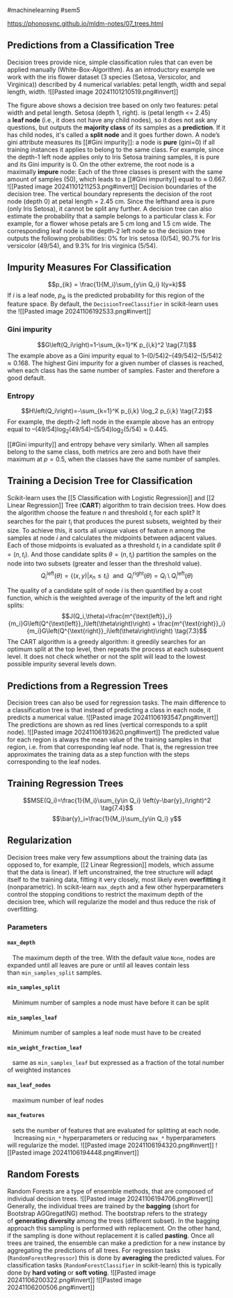 #machinelearning #sem5

https://phonosync.github.io/mldm-notes/07_trees.html
## Predictions from a Classification Tree
Decision trees provide nice, simple classification rules that can even be applied manually (White-Box-Algorithm). As an introductory example we work with the iris flower dataset (3 species (Setosa, Versicolor, and Virginica)) described by 4 numerical variables: petal length, width and sepal length, width.
![[Pasted image 20241101210519.png#invert]]

The figure above shows a decision tree based on only two features: petal width and petal length. Setosa (depth 1, right). is (petal length <= 2.45) a **leaf node** (i.e., it does not have any child nodes), so it does not ask any questions, but outputs the **majority class** of its samples as a **prediction**. If it has child nodes, it's called a **split node** and it goes further down.
A node’s gini attribute measures its [[#Gini impurity]]: a node is **pure** (gini=0) if all training instances it applies to belong to the same class. For example, since the depth-1 left node applies only to Iris Setosa training samples, it is pure and its Gini impurity is 0. On the other extreme, the root node is a maximally **impure** node: Each of the three classes is present with the same amount of samples (50), which leads to a [[#Gini impurity]] equal to ≈ 0.667.
![[Pasted image 20241101211253.png#invert]]
Decision boundaries of the decision tree. The vertical boundary represents the decision of the root node (depth 0) at petal length = 2.45 cm. Since the lefthand area is pure (only Iris Setosa), it cannot be split any further.
A decision tree can also estimate the probability that a sample belongs to a particular class k. For example, for a flower whose petals are 5 cm long and 1.5 cm wide. The corresponding leaf node is the depth-2 left node so the decision tree outputs the following probabilities: 0% for Iris setosa (0/54), 90.7% for Iris versicolor (49/54), and 9.3% for Iris virginica (5/54).
## Impurity Measures For Classification
$$p_{ik} = \frac{1}{M_i}\sum_{y\in Q_i} I(y=k)$$
If $i$ is a leaf node, $p_{ik}$ is the predicted probability for this region of the feature space. By default, the `DecisionTreeClassifier` in scikit-learn uses the
![[Pasted image 20241106192533.png#invert]]
### Gini impurity
$$G\left(Q_i\right)=1-\sum_{k=1}^K p_{i,k}^2 \tag{7.1}$$
The example above as a Gini impurity equal to $1 – (0/54)2 – (49/54)2 – (5/54)2 \approx 0.168$. The highest Gini impurity for a given number of classes is reached, when each class has the same number of samples. Faster and therefore a good default.
### Entropy
$$H\left(Q_i\right)=-\sum_{k=1}^K p_{i,k} \log_2 p_{i,k} \tag{7.2}$$
For example, the depth-2 left node in the example above has an entropy equal to $–(49/54) \log_2 (49/54) – (5/54) \log_2 (5/54) \approx 0.445$.

[[#Gini impurity]] and entropy behave very similarly. When all samples belong to the same class, both metrics are zero and both have their maximum at $p=0.5$, when the classes have the same number of samples.
## Training a Decision Tree for Classification
Scikit-learn uses the [[5 Classification with Logistic Regression]] and [[2 Linear Regression]] Tree (**CART**) algorithm to train decision trees.
How does the algorithm choose the feature $n$ and threshold $t_i$ for each split? It searches for the pair $t_i$ that produces the purest subsets, weighted by their size.
To achieve this, it sorts all unique values of feature n among the samples at node $i$ and calculates the midpoints between adjacent values. Each of those midpoints is evaluated as a threshold $t_i$ in a candidate split $\theta=(n,t_{i})$. And those candidate splits $\theta=(n,t_{i})$ partition the samples on the node into two subsets (greater and lesser than the threshold value).
$$Q_i^{\text{left}}(\theta) = \{(x,y)| x_n \leq t_i \} \ \text{ and } \ Q_i^{\text{right}}(\theta) = Q_i \setminus Q_i^{\text{left}}(\theta)$$

The quality of a candidate split of node $i$ is then quantified by a cost function, which is the weighted average of the impurity of the left and right splits:
$$J(Q_i,\theta)=\frac{m^{\text{left}}_i}{m_i}G\left(Q^{\text{left}}_i\left(\theta\right)\right) + \frac{m^{\text{right}}_i}{m_i}G\left(Q^{\text{right}}_i\left(\theta\right)\right) \tag{7.3}$$
The CART algorithm is a greedy algorithm: it greedily searches for an optimum split at the top level, then repeats the process at each subsequent level. It does not check whether or not the split will lead to the lowest possible impurity several levels down.
## Predictions from a Regression Trees
Decision trees can also be used for regression tasks. The main difference to a classification tree is that instead of predicting a class in each node, it predicts a numerical value.
![[Pasted image 20241106193547.png#invert]]
The predictions are shown as red lines (vertical corresponds to a split node).
![[Pasted image 20241106193620.png#invert]]
The predicted value for each region is always the mean value of the training samples in that region, i.e. from that corresponding leaf node. That is, the regression tree approximates the training data as a step function with the steps corresponding to the leaf nodes.
## Training Regression Trees
$$MSE(Q_i)=\frac{1}{M_i}\sum_{y\in Q_i} \left(y-\bar{y}_i\right)^2  \tag{7.4}$$
$$\bar{y}_i=\frac{1}{M_i}\sum_{y\in Q_i} y$$
## Regularization
Decision trees make very few assumptions about the training data (as opposed to, for example, [[2 Linear Regression]] models, which assume that the data is linear). If left unconstrained, the tree structure will adapt itself to the training data, fitting it very closely, most likely even **overfitting** it (nonparametric).
In scikit-learn `max_depth` and a few other hyperparameters control the stopping conditions to restrict the maximum depth of the decision tree, which will regularize the model and thus reduce the risk of overfitting.
### Parameters
#### `max_depth`  
   The maximum depth of the tree. With the default value `None`, nodes are expanded until all leaves are pure or until all leaves contain less than `min_samples_split` samples.
#### `min_samples_split`  
   Minimum number of samples a node must have before it can be split
#### `min_samples_leaf`  
   Minimum number of samples a leaf node must have to be created
#### `min_weight_fraction_leaf`  
   same as `min_samples_leaf` but expressed as a fraction of the total number of weighted instances
#### `max_leaf_nodes`  
   maximum number of leaf nodes
#### `max_features`  
   sets the number of features that are evaluated for splitting at each node.
   
Increasing `min_*` hyperparameters or reducing `max_*` hyperparameters will regularize the model.
![[Pasted image 20241106194320.png#invert]]
![[Pasted image 20241106194448.png#invert]]
## Random Forests
Random Forests are a type of ensemble methods, that are composed of individual decision trees.
![[Pasted image 20241106194706.png#invert]]
Generally, the individual trees are trained by the **bagging** (short for Bootstrap AGGregatING) method. The bootstrap refers to the strategy of **generating diversity** among the trees (different subset). In the bagging approach this sampling is performed with replacement. On the other hand, if the sampling is done without replacement it is called **pasting**.
Once all trees are trained, the ensemble can make a prediction for a new instance by aggregating the predictions of all trees. For regression tasks (`RandomForestRegressor`) this is done by **averaging** the predicted values. For classification tasks (`RandomForestClassifier` in scikit-learn) this is typically done by **hard voting** or **soft voting**.
![[Pasted image 20241106200322.png#invert]]
![[Pasted image 20241106200506.png#invert]]